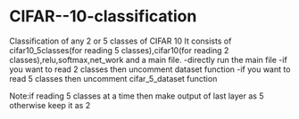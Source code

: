 # CIFAR--10-classification
Classification of any 2 or 5 classes of CIFAR 10
It consists of cifar10_5classes(for reading 5 classes),cifar10(for reading 2 classes),relu,softmax,net_work and a main file.
-directly run the main file
-if you want to read 2 classes then uncomment dataset function
-if you want to read 5 classes then uncomment cifar_5_dataset function

Note:if reading 5 classes at a time then make output of last layer as 5 otherwise keep it as 2
